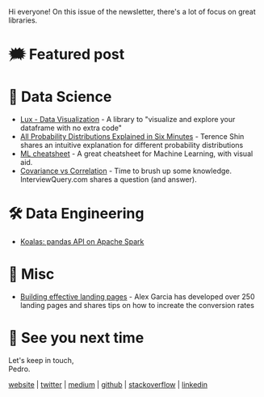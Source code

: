 Hi everyone! On this issue of the newsletter, there's a lot of focus on great libraries.

# 🗯 Featured post

# 🔮 Data Science

- [Lux - Data Visualization](https://github.com/lux-org/lux) - A library to "visualize and explore your dataframe with no extra code"
- [All Probability Distributions Explained in Six Minutes](https://towardsdatascience.com/all-probability-distributions-explained-in-six-minutes-fe57b1d49600) - Terence Shin shares an intuitive explanation for different probability distributions
- [ML cheatsheet](https://stanford.edu/~shervine/teaching/cs-229/cheatsheet-machine-learning-tips-and-tricks#diagnostics) - A great cheatsheet for Machine Learning, with visual aid.
- [Covariance vs Correlation](https://www.interviewquery.com/questions/covariance-vs-correlation) - Time to brush up some knowledge. InterviewQuery.com shares a question (and answer).

# 🛠 Data Engineering

- [Koalas: pandas API on Apache Spark](https://koalas.readthedocs.io/en/latest/index.html)

# 🧠 Misc

- [Building effective landing pages](https://twitter.com/alexgarcia_atx/status/1420382610241507329) - Alex Garcia has developed over 250 landing pages and shares tips on how to increate the conversion rates

# 👋 See you next time

Let's keep in touch,\
Pedro.

[website](https://pedromadruga.com) |
[twitter](https://twitter.com/pmadruga_ "Twitter") | [medium](https://medium.com/@pmadruga "Medium") | [github](https://github.com/pmadruga "Github") | [stackoverflow](https://stackoverflow.com/users/12418383 "Stackoverflow") | [linkedin](https://www.linkedin.com/in/pedromadruga "Linkedin")
